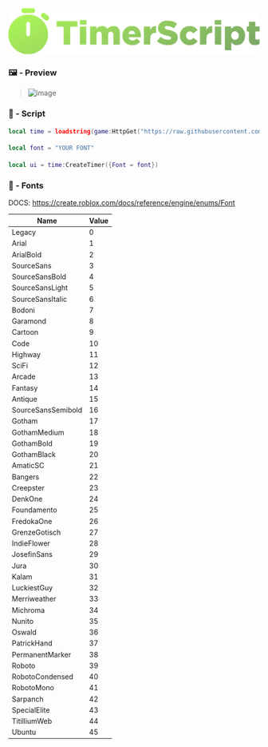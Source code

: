 <img src="logo.png" alt="logo">

### 🖼️ - Preview

> <img src="https://cdn.discordapp.com/attachments/1041418192444211300/1157689008952979476/Screenshot_2023-09-30-20-41-45-118_com.roblox.client.png?ex=65198568&is=651833e8&hm=6132da18674a6b3657eadca5b3fa9cdf4b9b7cc6966ee12012511b987efb6a7e&" alt="image">

### 📄 - Script

```lua
local time = loadstring(game:HttpGet("https://raw.githubusercontent.com/AlikSusFootages/TimeScript/main/file.lua"))()

local font = "YOUR FONT"

local ui = time:CreateTimer({Font = font})
```

### 💬 - Fonts

DOCS: https://create.roblox.com/docs/reference/engine/enums/Font


| Name | Value |
|------------|------------|
| Legacy | 0 |
| Arial | 1 |
| ArialBold | 2 |
| SourceSans | 3 |
| SourceSansBold | 4 |
| SourceSansLight | 5 |
| SourceSansItalic | 6 |
| Bodoni | 7 |
| Garamond | 8 |
| Cartoon | 9 |
| Code | 10 |
| Highway | 11 |
| SciFi | 12 |
| Arcade | 13 |
| Fantasy | 14 |
| Antique | 15 |
| SourceSansSemibold | 16 |
| Gotham | 17 |
| GothamMedium | 18 |
| GothamBold | 19 |
| GothamBlack | 20 |
| AmaticSC | 21 |
| Bangers | 22 |
| Creepster | 23 |
| DenkOne | 24 |
| Foundamento | 25 |
| FredokaOne | 26 |
| GrenzeGotisch | 27 |
| IndieFlower | 28 |
| JosefinSans | 29 |
| Jura | 30 |
| Kalam | 31 |
| LuckiestGuy | 32 |
| Merriweather | 33 |
| Michroma | 34 |
| Nunito | 35 |
| Oswald | 36 |
| PatrickHand | 37 |
| PermanentMarker | 38 |
| Roboto | 39 |
| RobotoCondensed | 40 |
| RobotoMono | 41 |
| Sarpanch | 42 |
| SpecialElite | 43 |
| TitilliumWeb | 44 |
| Ubuntu | 45 |